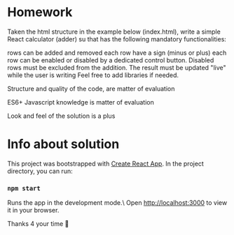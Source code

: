 # Homework

Taken the html structure in the example below (index.html),
write a simple React calculator (adder) su that has the following mandatory functionalities:

rows can be added and removed
each row have a sign (minus or plus)
each row can be enabled or disabled by a dedicated control button. Disabled rows must be excluded from the addition.
The result must be updated "live" while the user is writing
Feel free to add libraries if needed.

Structure and quality of the code, are matter of evaluation

ES6+ Javascript knowledge is matter of evaluation

Look and feel of the solution is a plus

# Info about solution

This project was bootstrapped with [Create React App](https://github.com/facebook/create-react-app). In the project directory, you can run:

### `npm start`

Runs the app in the development mode.\ Open [http://localhost:3000](http://localhost:3000) to view it in your browser.

Thanks 4 your time 🙂
